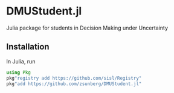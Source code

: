 # DMUStudent.jl
Julia package for students in Decision Making under Uncertainty

## Installation

In Julia, run

```julia
using Pkg
pkg"registry add https://github.com/sisl/Registry"
pkg"add https://github.com/zsunberg/DMUStudent.jl"
```
